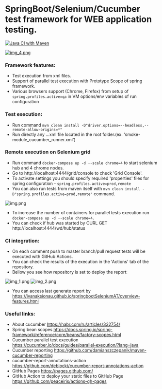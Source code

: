 # SpringBoot/Selenium/Cucumber test framework for WEB application testing.

[![Java CI with Maven](https://github.com/IvanAksionau/springbootSeleniumAT/actions/workflows/ci_settings.yml/badge.svg)](https://github.com/IvanAksionau/springbootSeleniumAT/actions/workflows/ci_settings.yml)


[![img_4.png](img_4.png)](https://ivanaksionau.github.io/springbootSeleniumAT/overview-features.html)

### Framework features:
* Test execution from xml files.
* Support of parallel test execution with Prototype Scope of spring framework.
* Various browsers support (Chrome, Firefox) from setup of ```spring.profiles.active=qa``` in VM options/env variables of run configuration


### Test execution:
- Run command ```mvn clean install -D"driver.options=--headless,--remote-allow-origins=*"```
- Run directly any ...xml file located in the root folder.(ex. 'smoke-module_cucumber_runner.xml')


### Remote execution on Selenium grid
- Run command ```docker-compose up -d --scale chrome=4``` to start selenium hub and 4 chrome nodes.
- Go to http://localhost:4444/grid/console to check 'Grid Console'.
- To activate settings you should specify required 'properties' files for spring configuration - ```spring.profiles.active=prod,remote```
- You can also run tests from maven itself with ```mvn clean install -D"spring.profiles.active=prod,remote"``` command.

![img.png](img.png)
  
- To increase the number of containers for parallel tests execution run ```docker-compose up -d --scale chrome=4```.
- You can check if hub was started by CURL GET http://localhost:4444/wd/hub/status


### CI integration:
- On each comment push to master branch/pull request tests will be executed with GitHub Actions. 
- You can check the results of the execution in the 'Actions' tab of the repository.
- Bellow you see how repository is set to deploy the report:

![img_1.png](img_1.png)
![img_2.png](img_2.png)

- You can access last generate report by https://ivanaksionau.github.io/springbootSeleniumAT/overview-features.html


### Useful links:
- About cucumber https://habr.com/ru/articles/332754/
- Spring bean scopes https://docs.spring.io/spring-framework/reference/core/beans/factory-scopes.html
- Cucumber parallel test execution https://cucumber.io/docs/guides/parallel-execution/?lang=java
- Cucumber reporting https://github.com/damianszczepanik/maven-cucumber-reporting
- cucumber-report-annotations-action https://github.com/deblockt/cucumber-report-annotations-action
- GitHub Pages https://pages.github.com/
- GitHub Action to deploy your static files to GitHub Page https://github.com/peaceiris/actions-gh-pages